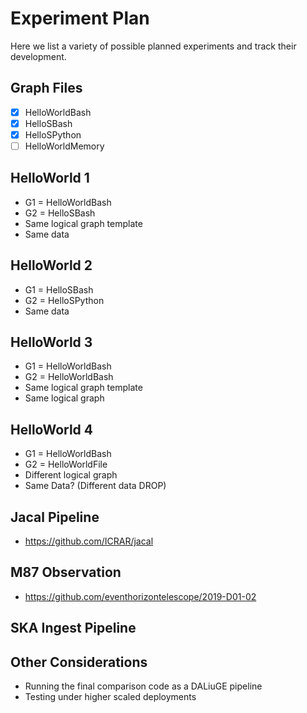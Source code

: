 # Experiment Plan
Here we list a variety of possible planned experiments and track their development.

## Graph Files
- [x] HelloWorldBash
- [x] HelloSBash
- [x] HelloSPython
- [ ] HelloWorldMemory

## HelloWorld 1 
- G1 = HelloWorldBash
- G2 = HelloSBash
- Same logical graph template
- Same data

## HelloWorld 2
- G1 = HelloSBash
- G2 = HelloSPython
- Same data

## HelloWorld 3
- G1 = HelloWorldBash
- G2 = HelloWorldBash
- Same logical graph template
- Same logical graph

## HelloWorld 4
- G1 = HelloWorldBash
- G2 = HelloWorldFile
- Different logical graph
- Same Data? (Different data DROP)

## Jacal Pipeline
- https://github.com/ICRAR/jacal

## M87 Observation 
- https://github.com/eventhorizontelescope/2019-D01-02

## SKA Ingest Pipeline

## Other Considerations
- Running the final comparison code as a DALiuGE pipeline
- Testing under higher scaled deployments 

